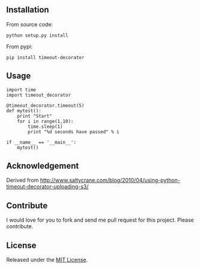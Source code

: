 


Installation
------------
From source code:

    python setup.py install

From pypi:

    pip install timeout-decorator

Usage
-----


    import time
    import timeout_decorator 

    @timeout_decorator.timeout(5)
    def mytest():
        print "Start"
        for i in range(1,10):
            time.sleep(1)
            print "%d seconds have passed" % i

    if __name__ == '__main__':
        mytest()


Acknowledgement
--------------------
Derived from http://www.saltycrane.com/blog/2010/04/using-python-timeout-decorator-uploading-s3/

Contribute
------------
I would love for you to fork and send me pull request for this project. Please contribute.

License
---------
Released under the [MIT License](http://www.opensource.org/licenses/MIT).
